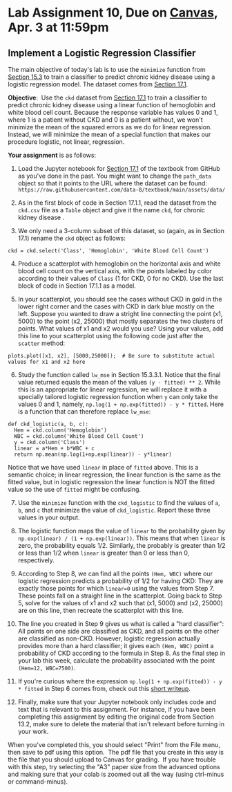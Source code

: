 # Lab Assignment 10, Due on [Canvas](https://psu.instructure.com/courses/2306358/assignments/16027169), Apr. 3 at 11:59pm
## Implement a Logistic Regression Classifier

The main objective of today's lab is to use the `minimize` function from [Section 15.3](https://inferentialthinking.com/chapters/15/3/Method_of_Least_Squares.html) to train a classifier to predict chronic kidney disease using a logistic regression model.  The dataset comes from [Section 17.1](https://inferentialthinking.com/chapters/17/1/Nearest_Neighbors.html).

**Objective**:  Use the `ckd` dataset from [Section 17.1](https://inferentialthinking.com/chapters/17/1/Nearest_Neighbors.html) to train a classifier to predict chronic kidney disease using a linear function of hemoglobin and white blood cell count.  Because the response variable has values 0 and 1, where 1 is a patient without CKD and 0 is a patient without, we won't minimize the mean of the squared errors as we do for linear regression.  Instead, we will minimize the mean of a special function that makes our procedure logistic, not linear, regression.

**Your assignment** is as follows:

1. Load the Jupyter notebook for [Section 17.1](https://inferentialthinking.com/chapters/17/1/Nearest_Neighbors.html) of the textbook from GitHub as you've done in the past. You might want to change the `path_data` object so that it points to the URL where the dataset can be found:  `https://raw.githubusercontent.com/data-8/textbook/main/assets/data/`
   
2. As in the first block of code in Section 17.1.1, read the dataset from the `ckd.csv` file as a `Table` object and give it the name `ckd`, for chronic kidney disease . 

3. We only need a 3-column subset of this dataset, so (again, as in Section 17.1) rename the `ckd` object as follows:
```
ckd = ckd.select('Class', 'Hemoglobin', 'White Blood Cell Count')
```
4. Produce a scatterplot with hemoglobin on the horizontal axis and white blood cell count on the vertical axis, with the points labeled by color according to their values of `Class` (1 for CKD, 0 for no CKD). Use the last block of code in Section 17.1.1 as a model.  

5. In your scatterplot, you should see the cases without CKD in gold in the lower right corner and the cases with CKD in dark blue mostly on the left.  Suppose you wanted to draw a stright line connecting the point (x1, 5000) to the point (x2, 25000) that mostly separates the two clusters of points.  What values of x1 and x2 would you use?  Using your values, add this line to your scatterplot using the following code just after the `scatter` method:
```
plots.plot([x1, x2], [5000,25000]);  # Be sure to substitute actual values for x1 and x2 here
```

6. Study the function called `lw_mse` in Section 15.3.3.1.  Notice that the final value returned equals the mean of the values `(y - fitted) ** 2`.  While this is an appropriate for linear regression, we will replace it with a specially tailored logistic regression function when `y` can only take the values 0 and 1, namely, `np.log(1 + np.exp(fitted)) - y * fitted`.  Here is a function that can therefore replace `lw_mse`:
```
def ckd_logistic(a, b, c):
  Hem = ckd.column('Hemoglobin')
  WBC = ckd.column('White Blood Cell Count')
  y = ckd.column('Class')
  linear = a*Hem + b*WBC + c
  return np.mean(np.log(1+np.exp(linear)) - y*linear)
```
Notice that we have used `linear` in place of `fitted` above.  This is a semantic choice; in linear regression, the linear function is the same as the fitted value, but in logistic regression the linear function is NOT the fitted value so the use of `fitted` might be confusing.

7. Use the `minimize` function with the `ckd_logistic` to find the values of `a`, `b`, and `c` that minimize the value of `ckd_logistic`.  Report these three values in your output.

8. The logistic function maps the value of `linear` to the probability given by `np.exp(linear) / (1 + np.exp(linear))`.  This means that when `linear` is zero, the probability equals 1/2.  Similarly, the probably is greater than 1/2 or less than 1/2 when `linear` is greater than 0 or less than 0, respectively.  

9. According to Step 8, we can find all the points `(Hem, WBC)` where our logistic regression predicts a probability of 1/2 for having CKD:  They are exactly those points for which `linear=0` using the values from Step 7.  These points fall on a straight line in the scatterplot.  Going back to Step 5, solve for the values of x1 and x2 such that (x1, 5000) and (x2, 25000) are on this line, then recreate the scatterplot with this line.  

10. The line you created in Step 9 gives us what is called a "hard classifier":  All points on one side are classified as CKD, and all points on the other are classified as non-CKD.  However, logistic regression actually provides more than a hard classifier; it gives each `(Hem, WBC)` point a probability of CKD according to the formula in Step 8.  As the final step in your lab this week, calculate the probability associated with the point `(Hem=12, WBC=7500)`.
 
11. If you're curious where the expression `np.log(1 + np.exp(fitted)) - y * fitted` in Step 6 comes from, check out this [short writeup](https://github.com/DS200-SP2024-Hunter/Lab10-DueApr3/blob/main/LogisticRegression.pdf).
  
12.  Finally, make sure that your Jupyter notebook only includes code and text that is relevant to this assignment.  For instance, if you have been completing this assignment by editing the original code from Section 13.2, make sure to delete the material that isn't relevant before turning in your work.

When you've completed this, you should select "Print" from the File menu, then save to pdf using this option.  The pdf file that you create in this way is the file that you should upload to Canvas for grading.  If you have trouble with this step, try selecting the "A3" paper size from the advanced options and making sure that your colab is zoomed out all the way (using ctrl-minus or command-minus).  


